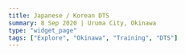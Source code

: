 ```yaml
---
title: Japanese / Korean DTS
summary: 8 Sep 2020 | Uruma City, Okinawa
type: "widget_page"
tags: ["Explore", "Okinawa", "Training", "DTS"]
---
```

